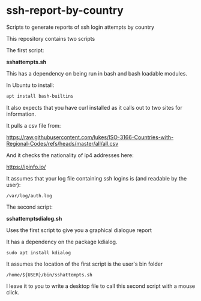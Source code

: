 # ssh-report-by-country
Scripts to generate reports of ssh login attempts by country

This repository contains two scripts

The first script:

**sshattempts.sh** 

This has a dependency on being run in bash and bash loadable modules.

In Ubuntu to install:

```bash
apt install bash-builtins
```

It also expects that you have curl installed as it calls out to two sites for information.

It pulls a csv file from:

https://raw.githubusercontent.com/lukes/ISO-3166-Countries-with-Regional-Codes/refs/heads/master/all/all.csv

And it checks the nationality of ip4 addresses here:

https://ipinfo.io/

It assumes that your log file containing ssh logins is (and readable by the user):

`/var/log/auth.log`

The second script:

**sshattemptsdialog.sh**

Uses the first script to give you a graphical dialogue report

It has a dependency on the package kdialog.

`sudo apt install kdialog`

It assumes the location of the first script is the user's bin folder 

`/home/${USER}/bin/sshattempts.sh`


I leave it to you to write a desktop file to call this second script with a mouse click.

